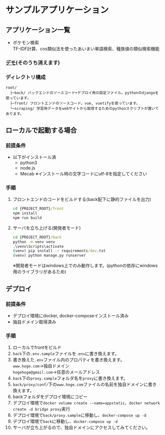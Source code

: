 # サンプルアプリケーション

## アプリケーション一覧
- ポケモン検索  
    TF-IDF計算、cos類似法を使ったあいまい単語検索、種族値の類似検索機能

### [デモ](https://apps.yu-tsuchiya.me/)(そのうち消えます)

### ディレクトリ構成
```
root/
  ├─back/ バックエンドのソースコード+デプロイ用の設定ファイル。pythonのdjangoを使っています。
  ├─front/ フロントエンドのソースコード。vue, vuetifyを使っています。
  └─scraping/ 学習用データをwebサイトから取得するためのpythonスクリプトが置いてあります。
```

## ローカルで起動する場合
### 前提条件
- 以下がインストール済
    - python3
    - node.js
    - Mecab ※インストール時の文字コードにutf-8を指定してください  
### 手順
1. フロントエンドのコードをビルドする(back配下に静的ファイルを出力)
    ```cmd
    cd {PROJECT_ROOT}/front
    npm install
    npm run build
    ```
1. サーバを立ち上げる(開発者モード)
    ```cmd
    cd {PROJECT_ROOT}/back
    python -m venv venv
    .\venv\Scripts\activate
    (venv) pip install -r requirements/dev.txt
    (venv) python manage.py runserver
    ```
    ※開発者モードはwindows上でのみ動作します。(pythonの依存にwindows用のライブラリがあるため)  

## デプロイ
### 前提条件
- デプロイ環境にdocker, docker-composeインストール済み
- 独自ドメイン取得済み

### 手順
1. ローカルでfrontをビルド
1. `back`下の`.env.sample`ファイルを`.env`に書き換えます。
1. 書き換えた`.env`ファイル内のプロパティを書き換えます。  
    `www.hoge.com`->独自ドメイン  
    `hogehoge@gmail.com`->任意のメールアドレス
1. `back`下の`proxy.sample`フォルダ名を`proxy`に書き換えます。
1. `back/proxy/conf/`下の`www.hoge.com`ファイルの名前を独自ドメインに書き換えます。
1. backフォルダをデプロイ環境にコピー
1. デプロイ環境で`docker volume create --name=appstatic`、`docker network create -d bridge proxy`実行
1. デプロイ環境で`back/proxy.sample`に移動し、`docker-compose up -d`
1. デプロイ環境で`back`に移動し、`docker-compose up -d`
1. サーバが立ち上がるので、独自ドメインにアクセスしてみてください。
